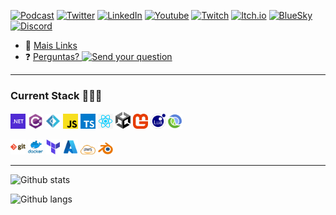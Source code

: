[![Podcast](https://img.shields.io/badge/podcast-RebuildCast-blueviolet?logo=applepodcasts)](https://lucasteles.dev/)
[![Twitter](https://img.shields.io/badge/%7F-@lucasteles42-blueviolet?&logo=twitter&logoColor=white)](https://twitter.com/LucasTeles42)
[![LinkedIn](https://img.shields.io/badge/%7F-lucasteles42-blueviolet?style=flat-square&logo=linkedin&logoColor=white)](https://www.linkedin.com/in/lucasteles42)
[![Youtube](https://img.shields.io/youtube/channel/subscribers/UCnI7fLVMhv28rjcUH-fON0w?label=YouTube&logo=youtube&style=flat-square&color=blueviolet&logoColor=red&logoColor=white)](https://youtube.com/@lucasteles42)
[![Twitch](https://img.shields.io/twitch/status/lucasteles42?color=blueviolet&logo=twitch&style=flat-square&logoColor=white)](https://www.twitch.tv/lucasteles42)
[![Itch.io](https://img.shields.io/badge/itch.io-@lucasteles-blueviolet?&logo=itchdotio&logoColor=white)](https://lucasteles.itch.io)
[![BlueSky](https://img.shields.io/badge/%7F-@lucasteles42-blueviolet?&logo=bluesky&logoColor=white)](https://bsky.app/profile/lucasteles42.bsky.social)
[![Discord](https://img.shields.io/badge/%7F-lucasteles-blueviolet?style=flat-square&logo=discord&logoColor=white)](https://discordapp.com/users/202255104991166464)


- 🔗 [Mais Links](https://linktr.ee/lucasteles42) 
- ❓ [Perguntas? ![Send your question](https://badgen.net/github/open-issues/lucasteles/lucasteles?color=purple)](https://github.com/lucasteles/lucasteles/issues)

<hr/>

### Current Stack 👨🏾‍💻

<code><img width="24" src="https://raw.githubusercontent.com/lucasteles/lucasteles/main/logos/dotnet.png" alt="dotnet"/></code> 
<code><img width="24" src="https://raw.githubusercontent.com/lucasteles/lucasteles/main/logos/csharp.png" alt="csharp"/></code> 
<code><img width="24" src="https://raw.githubusercontent.com/lucasteles/lucasteles/main/logos/fsharp.png" alt="fsharp"/></code> 
<code><img width="24" src="https://raw.githubusercontent.com/lucasteles/lucasteles/main/logos/js.png" alt="javascript"/></code> 
<code><img width="24" src="https://raw.githubusercontent.com/lucasteles/lucasteles/main/logos/typescript.png" alt="typescript"/></code>
<code><img width="24" src="https://raw.githubusercontent.com/lucasteles/lucasteles/main/logos/react.png" alt="react"/></code> 
<code><img width="24" src="https://raw.githubusercontent.com/lucasteles/lucasteles/main/logos/unity.png" alt="unity"/></code> 
<code><img width="24" src="https://raw.githubusercontent.com/lucasteles/lucasteles/main/logos/monogame.png" alt="monogame"/></code> 
<code><img width="24" src="https://raw.githubusercontent.com/lucasteles/lucasteles/main/logos/lua.png" alt="lua"/></code> 
<code><img width="24" src="https://raw.githubusercontent.com/lucasteles/lucasteles/main/logos/clojure.png" alt="clojure"/></code> 

<code><img width="24" src="https://raw.githubusercontent.com/lucasteles/lucasteles/main/logos/git.png" alt="git"/></code>
<code><img width="24" src="https://raw.githubusercontent.com/lucasteles/lucasteles/main/logos/docker.png" alt="docker"/></code> 
<code><img width="24" src="https://raw.githubusercontent.com/lucasteles/lucasteles/main/logos/terraform.png" alt="terraform"/></code> 
<code><img width="24" src="https://raw.githubusercontent.com/lucasteles/lucasteles/main/logos/azure.png" alt="azure"/></code> 
<code><img width="24" src="https://raw.githubusercontent.com/lucasteles/lucasteles/main/logos/aws.png" alt="aws"/></code> 
<code><img width="24" src="https://raw.githubusercontent.com/lucasteles/lucasteles/main/logos/blender.png" alt="blender"/></code> 

<hr/>

![Github stats](https://github-readme-stats.vercel.app/api?username=lucasteles&theme=synthwave&count_private=true&show_icons=true)

![Github langs](https://github-readme-stats.vercel.app/api/top-langs/?username=lucasteles&theme=synthwave&layout=compact)


